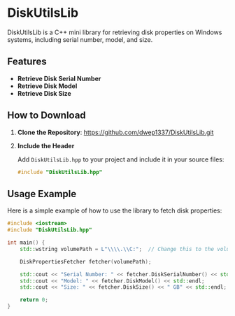 # DiskUtilsLib

DiskUtilsLib is a C++ mini library for retrieving disk properties on Windows systems, including serial number, model, and size.

## Features

- **Retrieve Disk Serial Number**
- **Retrieve Disk Model**
- **Retrieve Disk Size**

## How to Download

1. **Clone the Repository**:
 https://github.com/dwep1337/DiskUtilsLib.git

2. **Include the Header**

   Add `DiskUtilsLib.hpp` to your project and include it in your source files:

   ```cpp
   #include "DiskUtilsLib.hpp"
   ```

## Usage Example

Here is a simple example of how to use the library to fetch disk properties:

```cpp
#include <iostream>
#include "DiskUtilsLib.hpp"

int main() {
    std::wstring volumePath = L"\\\\.\\C:";  // Change this to the volume path you want to check, e.g., L"\\\\.\\D:"

    DiskPropertiesFetcher fetcher(volumePath);

    std::cout << "Serial Number: " << fetcher.DiskSerialNumber() << std::endl;
    std::cout << "Model: " << fetcher.DiskModel() << std::endl;
    std::cout << "Size: " << fetcher.DiskSize() << " GB" << std::endl;

    return 0;
}
```
